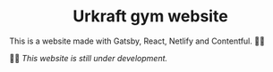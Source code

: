 <h1 align="center">
  Urkraft gym website
</h1>

This is a website made with Gatsby, React, Netlify and Contentful. 🙌🏻

👋🏻 _This website is still under development._
